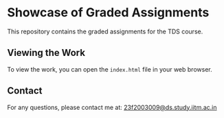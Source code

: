 # Showcase of Graded Assignments

This repository contains the graded assignments for the TDS course.

## Viewing the Work

To view the work, you can open the `index.html` file in your web browser.

## Contact

For any questions, please contact me at: 23f2003009@ds.study.iitm.ac.in